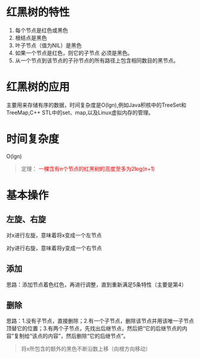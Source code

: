 # 红黑树的特性
1. 每个节点是红色或黑色
2. 根结点是黑色
3. 叶子节点（值为NIL）是黑色
4. 如果一个节点是红色，则它的子节点
必须是黑色。
5. 从一个节点到该节点的子孙节点的所有路径上包含相同数目的黑节点。
# 红黑树的应用
主要用来存储有序的数据，时间复杂度是O(lgn),例如Java积核中的TreeSet和TreeMap,C++ STL中的set、map,以及Linux虚拟内存的管理。
# 时间复杂度
O(lgn)
> 定理：<font color='red'> 一棵含有n个节点的红黑树的高度至多为2log(n+1) </font>
# 基本操作
## 左旋、右旋
对x进行左旋，意味着将x变成一个左节点

对y进行右旋，意味着将y变成一个右节点

## 添加
思路：添加节点着色红色，再进行调整，直到重新满足5条特性（主要是第4）
## 删除
思路：1.没有子节点，直接删除；2.有一个子节点，删除该节点并用该唯一子节点顶替它的位置；3.有两个子节点，先找出后继节点，然后把“它的后继节点的内容”复制给“该点的内容”，然后删除“它的后继节点”。
> 将x所包含的额外的黑色不断沿数上移（向根方向移动）